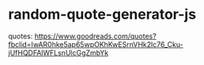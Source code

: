 # random-quote-generator-js

quotes:
https://www.goodreads.com/quotes?fbclid=IwAR0hke5ap65wpOKhKwESrnVHk2lc76_Cku-jUfHQDFAlWFLsnUlcGgZmbYk